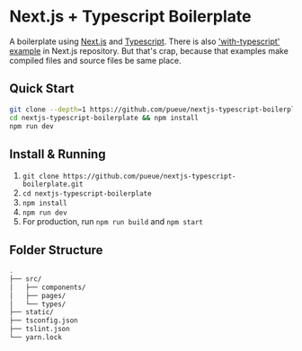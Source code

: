# Next.js + Typescript Boilerplate

A boilerplate using [Next.js](https://github.com/zeit/next.js/) and [Typescript](https://www.typescriptlang.org/). There is also ['with-typescript' example](https://github.com/zeit/next.js/tree/v3-beta/examples/with-typescript) in Next.js repository. But that's crap, because that examples make compiled files and source files be same place.

## Quick Start

```sh
git clone --depth=1 https://github.com/pueue/nextjs-typescript-boilerplate.git
cd nextjs-typescript-boilerplate && npm install
npm run dev
```

## Install & Running

1. `git clone https://github.com/pueue/nextjs-typescript-boilerplate.git`
2. `cd nextjs-typescript-boilerplate`
3. `npm install`
4. `npm run dev`
5. For production, run `npm run build` and `npm start`

## Folder Structure

```sh
.
├── src/
│   ├── components/
│   ├── pages/
│   └── types/
├── static/
├── tsconfig.json
├── tslint.json
└── yarn.lock
```

